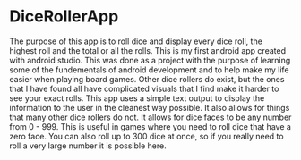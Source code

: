 # DiceRollerApp
The purpose of this app is to roll dice and display every dice roll, the highest roll and the total or all the rolls. This is my first
android app created with android studio. This was done as a project with the purpose of learning some of the fundementals of android 
development and to help make my life easier when playing board games. Other dice rollers do exist, but the ones that I have found all 
have complicated visuals that I find make it harder to see your exact rolls. This app uses a simple text output to display the information to the user in the cleanest way possible. It also allows for things that many other dice rollers do not. It allows for dice faces to be any number from 0 - 999. This is useful in games where you need to roll dice that have a zero face. You can also roll up to 300 dice at once, so if you really need to roll a very large number it is possible here. 
